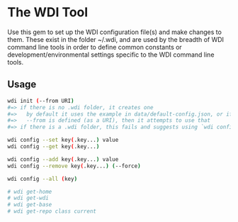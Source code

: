 # The WDI Tool

Use this gem to set up the WDI configuration file(s) and make changes to them. These exist in the folder ~/.wdi, and are used by the breadth of WDI command line tools in order to define common constants or development/environmental settings specific to the WDI command line tools.

## Usage

```bash
wdi init (--from URI)
#=> if there is no .wdi folder, it creates one
#=>   by default it uses the example in data/default-config.json, or if
#=>   --from is defined (as a URI), then it attempts to use that
#=> if there is a .wdi folder, this fails and suggests using `wdi config`
```

```bash
wdi config --set key(.key...) value
wdi config --get key(.key...)

wdi config --add key(.key...) value
wdi config --remove key(.key...) (--force)

wdi config --all (key)

# wdi get-home
# wdi get-wdi
# wdi get-base
# wdi get-repo class current
```